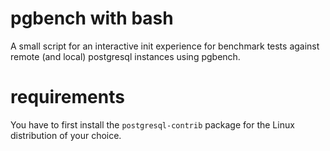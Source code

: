 # pgbench with bash
A small script for an interactive init experience for benchmark tests against remote (and local) postgresql instances using pgbench.

# requirements
You have to first install the ```postgresql-contrib``` package for the Linux distribution of your choice.

